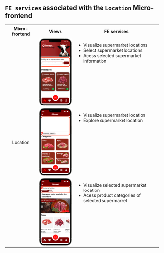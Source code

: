 ## `FE services` associated with the `Location` Micro-frontend

<table>
  <tr>
    <th>Micro-frontend</th>
    <th>Views</th>
    <th>FE services</th>
  </tr>
  <tr>
    <td rowspan="5" style="text-align: center;">Location</td>
    <td><img src="https://github.com/DuarteVDG/aw-project/blob/main/front-end/fe-services/images/Location2.png?raw=true" style="width: 150px; height: auto;" /></td>
    <td style="vertical-align: top;">
      <ul>
        <li>Visualize supermarket locations</li>
        <li>Select supermarket locations</li>
        <li>Acess selected supermarket information</li>
      </ul>
    </td>
  </tr>
  <tr>
    <td><img src="https://github.com/DuarteVDG/aw-project/blob/main/front-end/fe-services/images/Location1.png?raw=true" style="width: 150px; height: auto;" /></td>
    <td style="vertical-align: top;">
      <ul>
        <li>Visualize supermarket location</li>
        <li>Explore supermarket location</li>
      </ul>
    </td>
  </tr>
  <tr>
    <td><img src="https://github.com/DuarteVDG/aw-project/blob/main/front-end/fe-services/images/Location3.png?raw=true" style="width: 150px; height: auto;" /></td>
    <td style="vertical-align: top;">
      <ul>
        <li>Visualize selected supermarket location</li>
        <li>Acess product categories of selected supermarket</li>
      </ul>
    </td>
  </tr>
</table>
